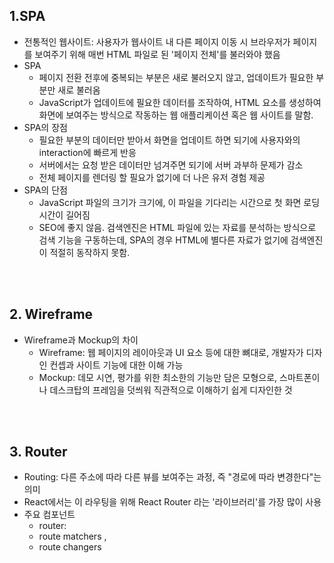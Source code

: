  ## **1.SPA** ##
- 전통적인 웹사이트: 사용자가 웹사이트 내 다른 페이지 이동 시 브라우저가 페이지를 보여주기 위해 매번 HTML 파일로 된 '페이지 전체'를 불러와야 했음
- SPA
  - 페이지 전환 전후에 중복되는 부분은 새로 불러오지 않고, 업데이트가 필요한 부분만 새로 불러옴
  - JavaScript가 업데이트에 필요한 데이터를 조작하여, HTML 요소를 생성하여 화면에 보여주는 방식으로 작동하는 웹 애플리케이션 혹은 웹 사이트를 말함.
- SPA의 장점
  - 필요한 부분의 데이터만 받아서 화면을 업데이트 하면 되기에 사용자와의 interaction에 빠르게 반응
  - 서버에서는 요청 받은 데이터만 넘겨주면 되기에 서버 과부하 문제가 감소
  - 전체 페이지를 렌더링 할 필요가 없기에 더 나은 유저 경험 제공
- SPA의 단점
  - JavaScript 파일의 크기가 크기에, 이 파일을 기다리는 시간으로 첫 화면 로딩 시간이 길어짐
  - SEO에 좋지 않음. 검색엔진은 HTML 파일에 있는 자료를 분석하는 방식으로 검색 기능을 구동하는데, SPA의 경우 HTML에 별다른 자료가 없기에 검색엔진이 적절히 동작하지 못함.

<br/><br/>

 ## **2. Wireframe** ##
- Wireframe과 Mockup의 차이
  - Wireframe: 웹 페이지의 레이아웃과 UI 요소 등에 대한 뼈대로, 개발자가 디자인 컨셉과 사이트 기능에 대한 이해 가능
  - Mockup: 데모 시연, 평가를 위한 최소한의 기능만 담은 모형으로, 스마트폰이나 데스크탑의 프레임을 덧씌워 직관적으로 이해하기 쉽게 디자인한 것

<br/><br/>

 ## **3. Router** ##
- Routing: 다른 주소에 따라 다른 뷰를 보여주는 과정, 즉 "경로에 따라 변경한다"는 의미
- React에서는 이 라우팅을 위해 React Router 라는 '라이브러리'를 가장 많이 사용
- 주요 컴포넌트
  - router: <BrowserRouter>
  - route matchers <Routes>, <Route>
  - route changers <Link>